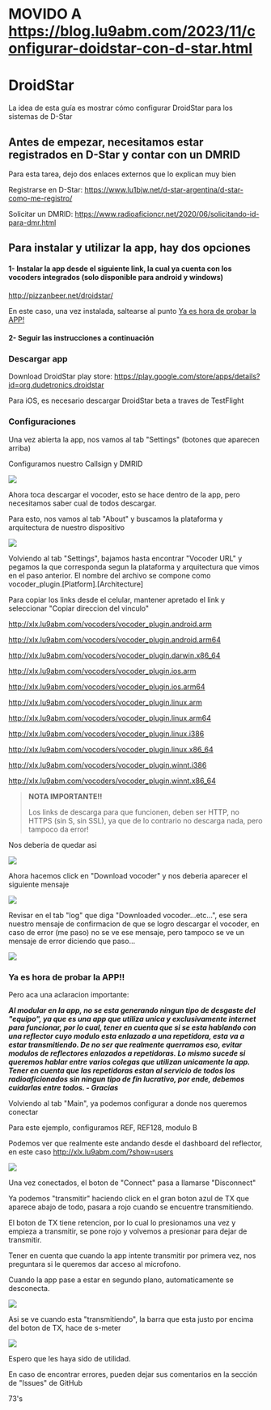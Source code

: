 # MOVIDO A https://blog.lu9abm.com/2023/11/configurar-doidstar-con-d-star.html

# DroidStar
La idea de esta guía es mostrar cómo configurar DroidStar para los sistemas de D-Star



## Antes de empezar, necesitamos estar registrados en D-Star y contar con un DMRID

Para esta tarea, dejo dos enlaces externos que lo explican muy bien

Registrarse en D-Star: https://www.lu1bjw.net/d-star-argentina/d-star-como-me-registro/

Solicitar un DMRID: https://www.radioaficioncr.net/2020/06/solicitando-id-para-dmr.html



## Para instalar y utilizar la app, hay dos opciones

#### 1- Instalar la app desde el siguiente link, la cual ya cuenta con los vocoders integrados (solo disponible para android y windows)

http://pizzanbeer.net/droidstar/

En este caso, una vez instalada, saltearse al punto [Ya es hora de probar la APP!](#ya-es-hora-de-probar-la-app)



#### 2- Seguir las instrucciones a continuación

### Descargar app

Download DroidStar play store:
https://play.google.com/store/apps/details?id=org.dudetronics.droidstar

Para iOS, es necesario descargar DroidStar beta a traves de TestFlight

### Configuraciones

Una vez abierta la app, nos vamos al tab "Settings" (botones que aparecen arriba)

Configuramos nuestro Callsign y DMRID

![](img/droidstar-1.png)



Ahora toca descargar el vocoder, esto se hace dentro de la app, pero necesitamos saber cual de todos descargar.

Para esto, nos vamos al tab "About" y buscamos la plataforma y arquitectura de nuestro dispositivo

![](img/droidstar-2.png)



Volviendo al tab "Settings", bajamos hasta encontrar "Vocoder URL" y pegamos la que corresponda segun la plataforma y arquitectura que vimos en el paso anterior. El nombre del archivo se compone como vocoder_plugin.[Platform].[Architecture]

Para copiar los links desde el celular, mantener apretado el link y seleccionar "Copiar direccion del vinculo"

http://xlx.lu9abm.com/vocoders/vocoder_plugin.android.arm

http://xlx.lu9abm.com/vocoders/vocoder_plugin.android.arm64

http://xlx.lu9abm.com/vocoders/vocoder_plugin.darwin.x86_64

http://xlx.lu9abm.com/vocoders/vocoder_plugin.ios.arm

http://xlx.lu9abm.com/vocoders/vocoder_plugin.ios.arm64

http://xlx.lu9abm.com/vocoders/vocoder_plugin.linux.arm

http://xlx.lu9abm.com/vocoders/vocoder_plugin.linux.arm64

http://xlx.lu9abm.com/vocoders/vocoder_plugin.linux.i386

http://xlx.lu9abm.com/vocoders/vocoder_plugin.linux.x86_64

http://xlx.lu9abm.com/vocoders/vocoder_plugin.winnt.i386

http://xlx.lu9abm.com/vocoders/vocoder_plugin.winnt.x86_64

> **NOTA IMPORTANTE!!**
>
> Los links de descarga para que funcionen, deben ser HTTP, no HTTPS (sin S, sin SSL), ya que de lo contrario no descarga nada, pero tampoco da error!

Nos deberia de quedar asi

![](img/droidstar-3.png)



Ahora hacemos click en "Download vocoder" y nos deberia aparecer el siguiente mensaje

![](img/droidstar-4.png)



Revisar en el tab "log" que diga "Downloaded vocoder...etc...", ese sera nuestro mensaje de confirmacion de que se logro descargar el vocoder, en caso de error (me paso) no se ve ese mensaje, pero tampoco se ve un mensaje de error diciendo que paso...

![](img/droidstar-5.png)



### Ya es hora de probar la APP!!

Pero aca una aclaracion importante:

***Al modular en la app, no se esta generando ningun tipo de desgaste del "equipo", ya que es una app que utiliza unica y exclusivamente internet para funcionar, por lo cual, tener en cuenta que si se esta hablando con una reflector cuyo modulo esta enlazado a una repetidora, esta va a estar transmitiendo. De no ser que realmente querramos eso, evitar modulos de reflectores enlazados a repetidoras. Lo mismo sucede si queremos hablar entre varios colegas que utilizan unicamente la app. Tener en cuenta que las repetidoras estan al servicio de todos los radioaficionados sin ningun tipo de fin lucrativo, por ende, debemos cuidarlas entre todos. - Gracias***

Volviendo al tab "Main", ya podemos configurar a donde nos queremos conectar

Para este ejemplo, configuramos REF, REF128, modulo B

Podemos ver que realmente este andando desde el dashboard del reflector, en este caso http://xlx.lu9abm.com/?show=users

![](img/droidstar-6.png)

Una vez conectados, el boton de "Connect" pasa a llamarse "Disconnect"

Ya podemos "transmitir" haciendo click en el gran boton azul de TX que aparece abajo de todo, pasara a rojo cuando se encuentre transmitiendo.

El boton de TX tiene retencion, por lo cual lo presionamos una vez y empieza a transmitir, se pone rojo y volvemos a presionar para dejar de transmitir.

Tener en cuenta que cuando la app intente transmitir por primera vez, nos preguntara si le queremos dar acceso al microfono.

Cuando la app pase a estar en segundo plano, automaticamente se desconecta.

![](img/droidstar-7.png)



Asi se ve cuando esta "transmitiendo", la barra que esta justo por encima del boton de TX, hace de s-meter

![](img/droidstar-8.png)



Espero que les haya sido de utilidad.

En caso de encontrar errores, pueden dejar sus comentarios en la sección de "Issues" de GitHub

73's
